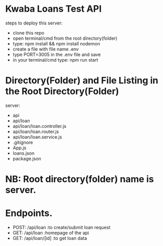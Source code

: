 # Kwaba Loans Test API

 steps to deploy this server:
  - clone this repo
  - open terminal/cmd from the root directory(folder)
  - type: npm install && npm install nodemon
  - create a file with file name .env
  - type PORT=3005 in the .env file and save
  - in your terminal/cmd type: npm run start

# Directory(Folder) and File Listing in the Root Directory(Folder)

server:
  - api
  - api/loan
  - api/loan/loan.controller.js
  - api/loan/loan.router.js
  - api/loan/loan.service.js
  - .gitignore
  - App.js
  - loans.json
  - package.json

# NB: Root directory(folder) name is server.

# Endpoints.

  - POST: /api/loan           :to create/submit loan request
  - GET: /api/loan            :homepage of the api
  - GET: /api/loan/[id]       :to get loan data 
